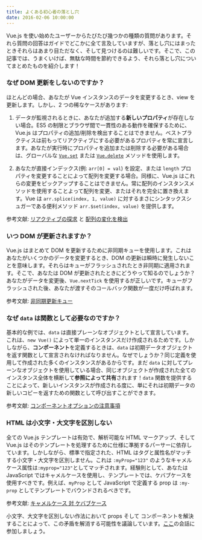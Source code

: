 ```yaml
---
title: よくある初心者の落とし穴
date: 2016-02-06 10:00:00
---
```


Vue.js を使い始めたユーザーからたびたび幾つかの種類の質問があります。それら質問の回答はガイドでどこかに全て言及していますが、落とし穴にはまったときそれらはあまり目ただなく、そして見つけるのは難しいです。そこで、この記事では、うまくいけば、無駄な時間を節約できるよう、それら落とし穴についてまとめたものを紹介します！

<!-- more -->

### なぜ DOM 更新をしないのですか？

ほとんどの場合、あなたが Vue インスタンスのデータを変更するとき、view を更新します。しかし、2 つの稀なケースがあります:

1. データが監視されるときに、あなたが追加する**新しいプロパティ**が存在しない場合。ES5 の制限とブラウザ間で一貫性のある動作を確保するために、Vue.js はプロパティの追加/削除を検出することはできません。ベストプラクティスは前もってリアクティブにする必要があるプロパティを常に宣言します。あなたが実行時にプロパティを追加または削除する必要がある場合は、グローバルな [`Vue.set`](/api/#Vue-set) または [`Vue.delete`](/api/#Vue-delete) メソッドを使用します。

2. あなたが直接インデックス(例: `arr[0] = val`) を設定、または `length` プロパティを変更することによって配列を変更する場合。同様に、Vue.js はこれらの変更をピックアップすることはできません。常に配列のインスタンスメソッドを使用することよって配列を変更、またはそれを完全に置き換えます。Vue は `arr.splice(index, 1, value)` に対するまさにシンタックスシュガーである便利メソッド `arr.$set(index, value)` を提供します。

参考文献: [リアクティブの探求](/guide/reactivity.html) と [配列の変化を検出](/guide/list.html#配列の変化を検出)

### いつ DOM が更新されますか？

Vue.js はまとめて DOM を更新するために非同期キューを使用します。これはあなたがいくつかのデータを変更するとき、DOM の更新は瞬時に発生しないことを意味します。それらはキューがフラッシュされたとき非同期に適用されます。そこで、あなたは DOM が更新されたときにどうやって知るのでしょうか？あなたがデータを変更後、`Vue.nextTick` を使用するが正しいです。キューがフラッシュされた後、あなたが渡すそのコールバック関数が一度だけ呼ばれます。

参考文献: [非同期更新キュー](/guide/reactivity.html#非同期更新キュー)

### なぜ `data` は関数として必要なのですか？

基本的な例では、`data` は直接プレーンなオブジェクトとして宣言しています。これは、`new Vue()` によって単一のインスタンスだけ作成されるためです。しかしながら、**コンポーネント**を定義するときは、`data` は初期データオブジェクトを返す関数として宣言されなければなりません。なぜでしょうか？同じ定義を使用して作成された多くのインスタンスがあるからです。まだ `data` に対してプレーンなオブジェクトを使用している場合、同じオブジェクトが作成された全てのインスタンス全体を横断して**参照によって共有**されます！`data` 関数を提供することによって、新しいインスタンスが作成される度に、単にそれは初期データの新しいコピーを返すための関数として呼び出すことができます。

参考文献: [コンポーネントオプションの注意事項](/guide/components.html#コンポーネントオプションの注意事項)

### HTML は小文字・大文字を区別しない

全ての Vue.js テンプレートは有効で、解析可能な HTML マークアップ、そして Vue.js はそのテンプレートを処理するために仕様に準拠するパーサーに依存しています。しかしながら、標準で指定された、HTML はタグと属性名がマッチする小文字・大文字を区別しません。これは `:myProp="123"` のようなキャメルケース属性は`:myprop="123"`としてマッチされます。経験則として、あなたは JavaScript ではキャメルケースを使用し、テンプレートでは、ケバブケースを使用すべきです。例えば、`myProp` として JavaScript で定義する prop は `:my-prop` としてテンプレートでバウンドされるべきです。

参考文献: [キャメルケース 対 ケバブケース](/guide/components.html#キャメルケース_対_ケバブケース)

小文字、大文字を区別しない作法において props そして コンポーネントを解決することによって、この矛盾を解消する可能性を議論しています。[ここ](https://github.com/vuejs/vue/issues/2308)の会話に参加しましょう。
